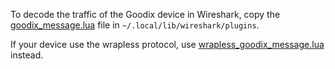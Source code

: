 To decode the traffic of the Goodix device in Wireshark, copy the [goodix_message.lua](goodix_message.lua) file in `~/.local/lib/wireshark/plugins`.

If your device use the wrapless protocol, use [wrapless_goodix_message.lua](wrapless_goodix_message.lua) instead.
